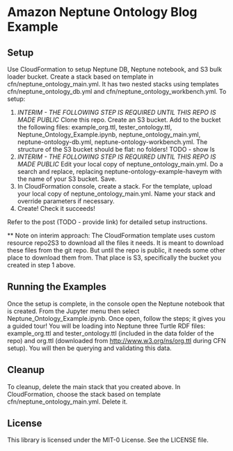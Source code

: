 # Amazon Neptune Ontology Blog Example

## Setup 
Use CloudFormation to setup Neptune DB, Neptune notebook, and S3 bulk loader bucket. Create a stack based on template in cfn/neptune_ontology_main.yml. It has two nested stacks using templates cfn/neptune_ontology_db.yml and cfn/neptune_ontology_workbench.yml. To setup:

1. *INTERIM - THE FOLLOWING STEP IS REQUIRED UNTIL THIS REPO IS MADE PUBLIC* Clone this repo. Create an S3 bucket. Add to the bucket the following files: example_org.ttl, tester_ontology.ttl, Neptune_Ontology_Example.ipynb, neptune_ontology_main.yml, neptune-ontology-db.yml, neptune-ontology-workbench.yml. The structure of the S3 bucket should be flat: no folders! TODO - show ls 
2. *INTERIM - THE FOLLOWING STEP IS REQUIRED UNTIL THIS REPO IS MADE PUBLIC* Edit your local copy of neptune_ontology_main.yml. Do a search and replace, replacing neptune-ontology-example-haveym with the name of your S3 bucket. Save.
3. In CloudFormation console, create a stack. For the template, upload your local copy of neptune_ontology_main.yml. Name your stack and override parameters if necessary.
4. Create! Check it succeeds!

Refer to the post (TODO - provide link) for detailed setup instructions.

** Note on interim approach: The CloudFormation template uses custom resource repo2S3 to download all the files it needs. It is meant to download these files from the git repo. But until the repo is public, it needs some other place to download them from. That place is S3, specifically the bucket you created in step 1 above. 

## Running the Examples
Once the setup is complete, in the console open the Neptune notebook that is created. From the Jupyter menu then select Neptune_Ontology_Example.ipynb. Once open, follow the steps; it gives you a guided tour! You will be loading into Neptune three Turtle RDF files: example_org.ttl and tester_ontology.ttl (included in the data folder of the repo) and org.ttl (downloaded from http://www.w3.org/ns/org.ttl during CFN setup). You will then be querying and validating this data. 

## Cleanup
To cleanup, delete the main stack that you created above. In CloudFormation, choose the stack based on template cfn/neptune_ontology_main.yml. Delete it.

## License
This library is licensed under the MIT-0 License. See the LICENSE file.

